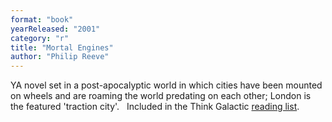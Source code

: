 ```yaml
---
format: "book"
yearReleased: "2001"
category: "r"
title: "Mortal Engines"
author: "Philip Reeve"
---
```

 YA novel set in a post-apocalyptic world in which cities have been mounted on  wheels and are roaming the world predating on each other; London is the featured  'traction city'.
  
 Included in the Think Galactic <a href="https://thinkgalactic.org/reading-lists/by-author/">reading list</a>.